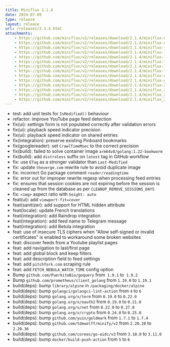 ```yaml
---
title: Miniflux 2.1.4
date: 2024-07-09
type: release
layout: release
url: /releases/2.1.4.html
attachments:
    - https://github.com/miniflux/v2/releases/download/2.1.4/miniflux-darwin-amd64
    - https://github.com/miniflux/v2/releases/download/2.1.4/miniflux-darwin-arm64
    - https://github.com/miniflux/v2/releases/download/2.1.4/miniflux-freebsd-amd64
    - https://github.com/miniflux/v2/releases/download/2.1.4/miniflux-linux-amd64
    - https://github.com/miniflux/v2/releases/download/2.1.4/miniflux-linux-arm64
    - https://github.com/miniflux/v2/releases/download/2.1.4/miniflux-linux-armv5
    - https://github.com/miniflux/v2/releases/download/2.1.4/miniflux-linux-armv6
    - https://github.com/miniflux/v2/releases/download/2.1.4/miniflux-linux-armv7
    - https://github.com/miniflux/v2/releases/download/2.1.4/miniflux-openbsd-amd64
    - https://github.com/miniflux/v2/releases/download/2.1.4/miniflux-windows-amd64.exe
    - https://github.com/miniflux/v2/releases/download/2.1.4/miniflux-2.1.4-1.0.x86_64.rpm
    - https://github.com/miniflux/v2/releases/download/2.1.4/miniflux_2.1.4_amd64.deb
    - https://github.com/miniflux/v2/releases/download/2.1.4/miniflux_2.1.4_arm64.deb
    - https://github.com/miniflux/v2/releases/download/2.1.4/miniflux_2.1.4_armhf.deb
---
```


* test: add unit tests for `IsModified()` behaviour
* refactor: improve YouTube page feed detection
* fix(ui): settings form is not populated correctly after validation errors
* fix(ui): playback speed indicator precision
* fix(ui): playback speed indicator on shared entries
* fix(integration): preserve existing Pinboard bookmarks
* fix(googlereader): set `CrawlTimeMsec` to the correct precision
* fix(build): failed to solve container image `arm64v8/golang:1.22-bookworm`
* fix(build): add `distroless` suffix on `latest` tag in GitHub workflow
* fix: use `ETag` as a stronger validator than `Last-Modified`
* fix: update `theverge.com` rewrite rule to avoid duplicate image
* fix: incorrect Go package comment `reader/readingtime`
* fix: error out for improper rewrite regexp when processing feed entries
* fix: ensures that session cookies are not expiring before the session is cleaned up from the database as per `CLEANUP_REMOVE_SESSIONS_DAYS`
* fix: `<img>` aspect ratio with `height: auto`
* feat(ui): add `viewport-fit=cover`
* feat(sanitizer): add support for HTML hidden attribute
* feat(locale): update French translations
* feat(integration): add Raindrop integration
* feat(integration): add feed name to Telegram message
* feat(integration): add Betula integration
* feat: use of insecure TLS ciphers when "Allow self-signed or invalid certificates" is enabled to workaround some broken websites
* feat: discover feeds from a Youtube playlist pages
* feat: add navigation to last/first page
* feat: add global block and keep filters
* feat: add description field to feed settings
* feat: add `pitchfork.com` scraping rule
* feat: add `FETCH_NEBULA_WATCH_TIME` config option
* Bump `github.com/PuerkitoBio/goquery` from` 1.9.1` to` 1.9.2`
* Bump `github.com/prometheus/client_golang` from `1.19.0` to `1.19.1`
* build(deps): bump `library/alpine` in `/packaging/docker/alpine`
* build(deps): bump `golangci/golangci-lint-action` from `4` to `6`
* build(deps): bump `golang.org/x/term` from `0.19.0` to `0.22.0`
* build(deps): bump `golang.org/x/oauth2` from `0.19.0` to `0.21.0`
* build(deps): bump `golang.org/x/net` from `0.22.0` to `0.27.0`
* build(deps): bump `golang.org/x/crypto` from `0.24.0` to `0.25.0`
* build(deps): bump `github.com/yuin/goldmark` from `1.7.1` to `1.7.4`
* build(deps): bump `github.com/tdewolff/minify/v2` from `2.20.20` to `2.20.36`
* build(deps): bump `github.com/coreos/go-oidc/v3` from `3.10.0` to `3.11.0`
* build(deps): bump `docker/build-push-action` from `5` to `6`
